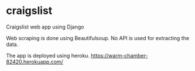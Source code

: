 # craigslist
Craigslist web app using Django

Web scraping is done using Beautifulsoup. No API is used for  extracting the data.

The app is deployed using heroku.
https://warm-chamber-82420.herokuapp.com/


